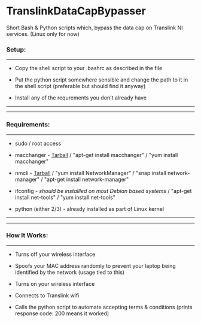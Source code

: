 # TranslinkDataCapBypasser
Short Bash &amp; Python scripts which, bypass the data cap on Translink NI services. (Linux only for now)

### Setup:
---

* Copy the shell script to your .bashrc as described in the file

* Put the python script somewhere sensible and change the path to it in the shell script (preferable but should find it anyway)

* Install any of the requrements you don't already have

---
---

### Requirements:
---
* sudo / root access

* macchanger - [Tarball](http://mirrors.kernel.org/gnu/macchanger/) / "apt-get install macchanger" / "yum install macchanger"

* nmcli - [Tarball](http://www.linuxfromscratch.org/blfs/view/svn/basicnet/networkmanager.html) / "yum install NetworkManager" / "snap install network-manager" / "apt-get install network-manager"

* ifconfig - *should be installled on most Debian based systems* / "apt-get install net-tools" / "yum install net-tools"

* python (either 2/3) - already installed as part of Linux kernel

---
---

### How It Works:
---

* Turns off your wireless interface

* Spoofs your MAC address randomly to prevent your laptop being identified by the network (usage tied to this)

* Turns on your wireless interface

* Connects to Translink wifi

* Calls the python script to automate accepting terms &amp; conditions (prints response code: 200 means it worked)
